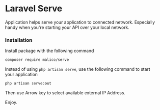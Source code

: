 # Laravel Serve

Application helps serve your application to connected network. Especially handy when you're starting your API over your local network.

### Installation

Install package with the following command

```bash
composer require malico/serve
```

Instead of using `php artisan serve`, use the following command to start your application

```bash
php artisan serve:out
```

Then use Arrow key to select available external IP Address.

Enjoy.
